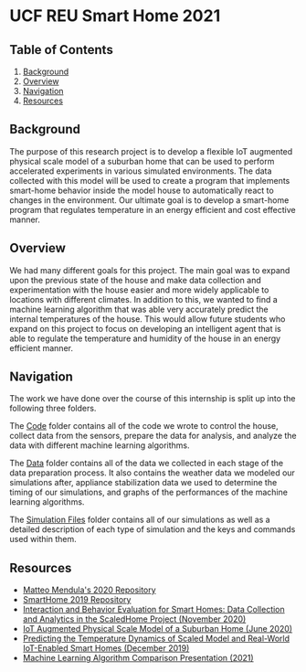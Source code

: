 # UCF REU Smart Home 2021

## Table of Contents
1. [Background](#background)
2. [Overview](#overview)
3. [Navigation](#navigation)
4. [Resources](#resources)

## Background
The purpose of this research project is to develop a flexible IoT augmented physical
scale model of a suburban home that can be used to perform accelerated experiments
in various simulated environments. The data collected with this model will be used
to create a program that implements smart-home behavior inside the model house to
automatically react to changes in the environment. Our ultimate goal is to develop
a smart-home program that regulates temperature in an energy efficient and cost effective manner.

## Overview
We had many different goals for this project. The main goal was to expand upon
the previous state of the house and make data collection and experimentation with
the house easier and more widely applicable to locations with different climates.
In addition to this, we wanted to find a machine learning algorithm that was able
very accurately predict the internal temperatures of the house. This would allow
future students who expand on this project to focus on developing an intelligent
agent that is able to regulate the temperature and humidity of the house in an
energy efficient manner.

## Navigation
The work we have done over the course of this internship is split up into the following
three folders.

The [Code](https://github.com/nia-00/UCF_REU_SmartHome_2021/tree/main/Code)
folder contains all of the code we wrote to control the house, collect
data from the sensors, prepare the data for analysis, and analyze the data with
different machine learning algorithms.

The [Data](https://github.com/nia-00/UCF_REU_SmartHome_2021/tree/main/Data)
folder contains all of the data we collected in each stage of the data
preparation process. It also contains the weather data we modeled our simulations
after, appliance stabilization data we used to determine the timing of our
simulations, and graphs of the performances of the machine learning algorithms.

The [Simulation Files](https://github.com/nia-00/UCF_REU_SmartHome_2021/tree/main/Simulation%20Files)
folder contains all of our simulations as well as a detailed
description of each type of simulation and the keys and commands used within them.

## Resources
* [Matteo Mendula's 2020 Repository](https://github.com/MatteoMendula/ScaledHome_Control_System)
* [SmartHome 2019 Repository](https://github.com/tjburns/not-a-SmartHome)
* [Interaction and Behavior Evaluation for Smart Homes: Data Collection and Analytics in the ScaledHome Project (November 2020)](https://iotreu.cs.ucf.edu/wp-content/uploads/2021/02/Mendula-2020-MSWiM.pdf)
* [IoT Augmented Physical Scale Model of a Suburban Home (June 2020)](http://iotreu.cs.ucf.edu/wp-content/uploads/2020/04/Burns-2020-ICC20.pdf)
* [Predicting the Temperature Dynamics of Scaled Model and Real-World IoT-Enabled Smart Homes (December 2019)](http://iotreu.cs.ucf.edu/wp-content/uploads/2019/12/Ling-2019-GLOBECOM.pdf)
* [Machine Learning Algorithm Comparison Presentation (2021)](https://docs.google.com/presentation/d/1H27z57upA4mjh_rb52Q8nDrQPLKvHkttoSWYv43GUWA/edit?usp=sharing)
